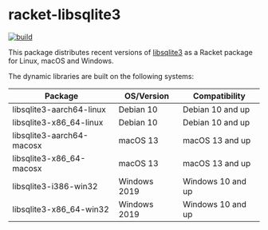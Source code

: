 # racket-libsqlite3

[![build](https://github.com/Bogdanp/racket-libsqlite3/actions/workflows/push.yml/badge.svg)](https://github.com/Bogdanp/racket-libsqlite3/actions/workflows/push.yml)

This package distributes recent versions of [libsqlite3] as a Racket
package for Linux, macOS and Windows.

The dynamic libraries are built on the following systems:

| Package                   | OS/Version   | Compatibility     |
|---------------------------|--------------|-------------------|
| libsqlite3-aarch64-linux  | Debian 10    | Debian 10 and up  |
| libsqlite3-x86_64-linux   | Debian 10    | Debian 10 and up  |
| libsqlite3-aarch64-macosx | macOS 13     | macOS 13 and up   |
| libsqlite3-x86_64-macosx  | macOS 13     | macOS 13 and up   |
| libsqlite3-i386-win32     | Windows 2019 | Windows 10 and up |
| libsqlite3-x86_64-win32   | Windows 2019 | Windows 10 and up |


[libsqlite3]: https://github.com/sqlite/sqlite
